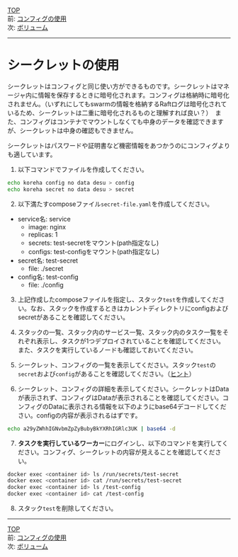 [TOP](../README.md)   
前: [コンフィグの使用](./swarm-config.md)  
次: [ボリューム](./swarm-valume.md)  

---

# シークレットの使用

シークレットはコンフィグと同じ使い方ができるものです。シークレットはマネージャ内に情報を保存するときに暗号化されます。コンフィグは格納時に暗号化されません。（いずれにしてもswarmの情報を格納するRaftログは暗号化されているため、シークレットは二重に暗号化されるものと理解すれば良い？）　また、コンフィグはコンテナでマウントしなくても中身のデータを確認できますが、シークレットは中身の確認もできません。

シークレットはパスワードや証明書など機密情報をあつかうのにコンフィグよりも適しています。

1. 以下コマンドでファイルを作成してください。

``` sh
echo koreha config no data desu > config
echo koreha secret no data desu > secret
```

2. 以下満たすcomposeファイル`secret-file.yaml`を作成してください。

- service名: service
  - image: nginx
  - replicas: 1
  - secrets: test-secretをマウント(path指定なし)
  - configs: test-configをマウント(path指定なし)
- secret名: test-secret
  - file: ./secret
- config名: test-config
  - file: ./config

3. 上記作成したcomposeファイルを指定し、スタック`test`を作成してください。なお、スタックを作成するときはカレントディレクトリにconfigおよびsecretがあることを確認してください。

4. スタックの一覧、スタック内のサービス一覧、スタック内のタスク一覧をそれぞれ表示し、タスクが1つデプロイされていることを確認してください。また、タスクを実行しているノードも確認しておいてください。

5. シークレット、コンフィグの一覧を表示してください。スタック`test`の`secret`および`config`があることを確認してください。（[ヒント](https://docs.docker.com/engine/reference/commandline/secret_ls/)）

6. シークレット、コンフィグの詳細を表示してください。シークレットはDataが表示されず、コンフィグはDataが表示されることを確認してください。コンフィグのDataに表示される情報を以下のようにbase64デコードしてください。configの内容が表示されるはずです。

``` sh
echo a29yZWhhIGNvbmZpZyBubyBkYXRhIGRlc3UK | base64 -d
```

7. **タスクを実行しているワーカー**にログインし、以下のコマンドを実行してください。コンフィグ、シークレットの内容が見えることを確認してください。

``` sh
docker exec <container id> ls /run/secrets/test-secret
docker exec <container id> cat /run/secrets/test-secret
docker exec <container id> ls /test-config
docker exec <container id> cat /test-config
```

8. スタック`test`を削除してください。

---

[TOP](../README.md)   
前: [コンフィグの使用](./swarm-config.md)  
次: [ボリューム](./swarm-valume.md)  